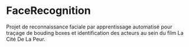 # FaceRecognition
Projet de reconnaissance faciale par apprentissage automatisé pour traçage de bouding boxes et identification des acteurs au sein du film La Cité De La Peur.
